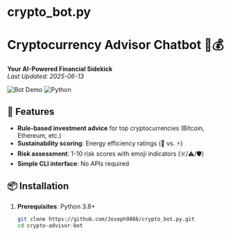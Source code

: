 # crypto_bot.py
# Cryptocurrency Advisor Chatbot 🤖💰  
**Your AI-Powered Financial Sidekick**  
*Last Updated: 2025-06-13*

![Bot Demo](https://img.shields.io/badge/Demo-Live%20Analysis-blue) ![Python](https://img.shields.io/badge/Python-3.8%2B-green)  

## 🌟 Features  
- **Rule-based investment advice** for top cryptocurrencies (Bitcoin, Ethereum, etc.)  
- **Sustainability scoring**: Energy efficiency ratings (🌱 vs. ⚡)  
- **Risk assessment**: 1-10 risk scores with emoji indicators (☠️/⚠️/🛡️)  
- **Simple CLI interface**: No APIs required  

## 📦 Installation  
1. **Prerequisites**: Python 3.8+  
   ```bash
   git clone https://github.com/Joseph9866/crypto_bot.py.git
   cd crypto-advisor-bot
